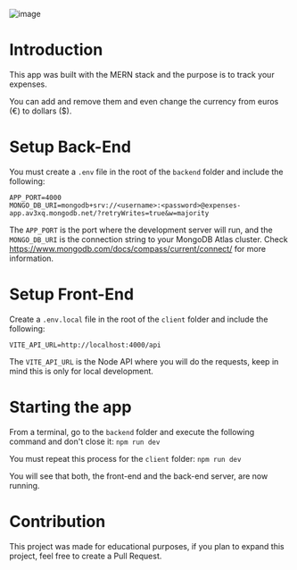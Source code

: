 
![image](https://user-images.githubusercontent.com/58805919/176917784-16692cdd-c517-4e87-b914-b0d6f6d3a4bf.png)

# Introduction
This app was built with the MERN stack and the purpose is to track your expenses.

You can add and remove them and even change the currency from euros (€) to dollars ($).

# Setup Back-End

You must create a `.env` file in the root of the `backend` folder and include the following:

```
APP_PORT=4000
MONGO_DB_URI=mongodb+srv://<username>:<password>@expenses-app.av3xq.mongodb.net/?retryWrites=true&w=majority
```

The `APP_PORT` is the port where the development server will run, and the `MONGO_DB_URI` is the connection string to your MongoDB Atlas cluster. Check https://www.mongodb.com/docs/compass/current/connect/ for more information. 

# Setup Front-End

Create a `.env.local` file in the root of the `client` folder and include the following:

`VITE_API_URL=http://localhost:4000/api`

The `VITE_API_URL` is the Node API where you will do the requests, keep in mind this is only for local development.

# Starting the app

From a terminal, go to the `backend` folder and execute the following command and don't close it: `npm run dev`

You must repeat this process for the `client` folder: `npm run dev`

You will see that both, the front-end and the back-end server, are now running.

# Contribution

This project was made for educational purposes, if you plan to expand this project, feel free to create a Pull Request.
